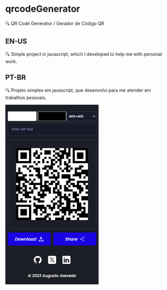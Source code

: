 # qrcodeGenerator
🔍 QR Code Generator / Gerador de Código QR
<br>

## EN-US
🔍 Simple project in javascript, which I developed to help me with personal work.
<br>

## PT-BR
🔍 Projeto simples em javascript, que desenvolvi para me atender em trabalhos pessoais.
<br>

<img src="screenshot.png" alt="Screenshot">